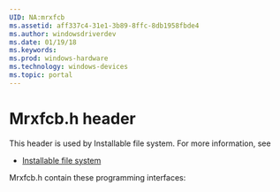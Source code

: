 ```yaml
---
UID: NA:mrxfcb
ms.assetid: aff337c4-31e1-3b89-8ffc-8db1958fbde4
ms.author: windowsdriverdev
ms.date: 01/19/18
ms.keywords: 
ms.prod: windows-hardware
ms.technology: windows-devices
ms.topic: portal
---
```


# Mrxfcb.h header



This header is used by Installable file system. For more information, see
- [Installable file system](../_ifsk/index.md)

Mrxfcb.h contain these programming interfaces:

